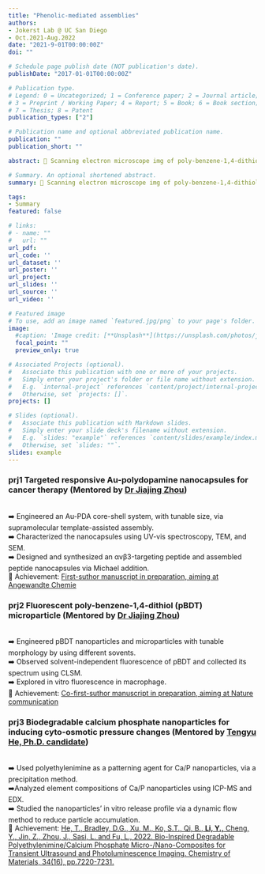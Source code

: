 ```yaml
---
title: "Phenolic-mediated assemblies"
authors:
- Jokerst Lab @ UC San Diego
- Oct.2021-Aug.2022
date: "2021-9-01T00:00:00Z"
doi: ""

# Schedule page publish date (NOT publication's date).
publishDate: "2017-01-01T00:00:00Z"

# Publication type.
# Legend: 0 = Uncategorized; 1 = Conference paper; 2 = Journal article;
# 3 = Preprint / Working Paper; 4 = Report; 5 = Book; 6 = Book section;
# 7 = Thesis; 8 = Patent
publication_types: ["2"]

# Publication name and optional abbreviated publication name.
publication: ""
publication_short: ""

abstract: 🔬 Scanning electron microscope img of poly-benzene-1,4-dithiol (pBDT) nanourchins. <br/>🧪 Exp. ran by Yi, mentored by Dr Jiajing Zhou

# Summary. An optional shortened abstract.
summary: 🔬 Scanning electron microscope img of poly-benzene-1,4-dithiol (pBDT) nanourchins. <br/>🧪 Exp. ran by Yi, mentored by Dr Jiajing Zhou

tags:
- Summary
featured: false

# links:
# - name: ""
#   url: ""
url_pdf: 
url_code: ''
url_dataset: ''
url_poster: ''
url_project: 
url_slides: ''
url_source: ''
url_video: ''

# Featured image
# To use, add an image named `featured.jpg/png` to your page's folder. 
image:
  #caption: 'Image credit: [**Unsplash**](https://unsplash.com/photos/jdD8gXaTZsc)'
  focal_point: ""
  preview_only: true

# Associated Projects (optional).
#   Associate this publication with one or more of your projects.
#   Simply enter your project's folder or file name without extension.
#   E.g. `internal-project` references `content/project/internal-project/index.md`.
#   Otherwise, set `projects: []`.
projects: []

# Slides (optional).
#   Associate this publication with Markdown slides.
#   Simply enter your slide deck's filename without extension.
#   E.g. `slides: "example"` references `content/slides/example/index.md`.
#   Otherwise, set `slides: ""`.
slides: example
---
```

### prj1 Targeted responsive Au-polydopamine nanocapsules for cancer therapy (Mentored by [Dr Jiajing Zhou](https://scholar.google.com/citations?hl=en&user=uncK35kAAAAJ))
<br/>➡️ Engineered an Au-PDA core-shell system, with tunable size, via supramolecular template-assisted assembly.
<br/>➡️ Characterized the nanocapsules using UV-vis spectroscopy, TEM, and SEM.
<br/>➡️ Designed and synthesized an αvβ3-targeting peptide and assembled peptide nanocapsules via Michael addition.
<br/>🌟 Achievement: [First-suthor manuscript in preparation, aiming at Angewandte Chemie](https://scholar.google.com/citations?hl=en&user=uncK35kAAAAJ)

### prj2 Fluorescent poly-benzene-1,4-dithiol (pBDT) microparticle (Mentored by [Dr Jiajing Zhou](https://scholar.google.com/citations?hl=en&user=uncK35kAAAAJ))
<br/>➡️ Engineered pBDT nanoparticles and microparticles with tunable morphology by using different sovents.
<br/>➡️ Observed solvent-independent fluorescence of pBDT and collected its spectrum using CLSM.
<br/>➡️ Explored in vitro fluorescence in macrophage.
<br/>🌟 Achievement: [Co-first-suthor manuscript in preparation, aiming at Nature communication](https://scholar.google.com/citations?hl=en&user=uncK35kAAAAJ)

### prj3 Biodegradable calcium phosphate nanoparticles for inducing cyto-osmotic pressure changes (Mentored by [Tengyu He, Ph.D. candidate](https://scholar.google.com/citations?hl=en&user=o5QsfzwAAAAJ))
<br/>➡️ Used polyethylenimine as a patterning agent for Ca/P nanoparticles, via a precipitation method.
<br/>➡️Analyzed element compositions of Ca/P nanoparticles using ICP-MS and EDX.
<br/>➡️ Studied the nanoparticles’ in vitro release profile via a dynamic flow method to reduce particle accumulation. 
<br/>🌟 Achievement: [He, T., Bradley, D.G., Xu, M., Ko, S.T., Qi, B., <u>**Li, Y.,**</u> Cheng, Y., Jin, Z., Zhou, J., Sasi, L. and Fu, L., 2022. Bio-Inspired Degradable Polyethylenimine/Calcium Phosphate Micro-/Nano-Composites for Transient Ultrasound and Photoluminescence Imaging. Chemistry of Materials, 34(16), pp.7220-7231.](https://pubs.acs.org/doi/full/10.1021/acs.chemmater.2c00857)
